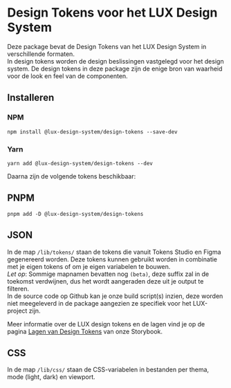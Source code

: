 # Design Tokens voor het LUX Design System

Deze package bevat de Design Tokens van het LUX Design System in verschillende formaten.  
In design tokens worden de design beslissingen vastgelegd voor het design system. De design tokens in deze package zijn de enige bron van waarheid voor de look en feel van de componenten.

## Installeren

### NPM

`npm install @lux-design-system/design-tokens --save-dev`

### Yarn

`yarn add @lux-design-system/design-tokens --dev`

Daarna zijn de volgende tokens beschikbaar:

## PNPM

`pnpm add -D @lux-design-system/design-tokens`

## JSON

In de map `/lib/tokens/` staan de tokens die vanuit Tokens Studio en Figma gegenereerd worden.
Deze tokens kunnen gebruikt worden in combinatie met je eigen tokens of om je eigen variabelen te bouwen.  
_Let op_: Sommige mapnamen bevatten nog `(beta)`, deze suffix zal in de toekomst verdwijnen, dus het wordt aangeraden deze uit je output te filteren.  
In de source code op Github kan je onze build script(s) inzien, deze worden niet meegeleverd in de package aangezien ze specifiek voor het LUX-project zijn.

Meer informatie over de LUX design tokens en de lagen vind je op de pagina [Lagen van Design Tokens](https://nl-design-system.github.io/lux/?path=TODO:include-link) van onze Storybook.

## CSS

In de map `/lib/css/` staan de CSS-variabelen in bestanden per thema, mode (light, dark) en viewport.
